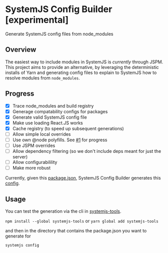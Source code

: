# SystemJS Config Builder [experimental]
Generate SystemJS config files from node_modules

## Overview
The easiest way to include modules in SystemJS is *currently* through JSPM. This project aims to provide an alternative, by leveraging the deterministic installs of Yarn and generating config files to explain to SystemJS how to resolve modules from `node_modules`.

## Progress

- [x] Trace node_modules and build registry
- [x] Generage compatability configs for packages
- [x] Generate valid SystemJS config file
- [x] Make use loading React.JS works
- [x] Cache registry (to speed up subsequent generations)
- [ ] Allow simple local overrides
- [ ] Use own @node polyfills. See [#1](https://github.com/alexisvincent/systemjs-config-builder/issues/1) for progress
- [ ] Use JSPM overrides
- [ ] Allow dependency filtering (so we don't include deps meant for just the server)
- [ ] Allow configurabilility
- [ ] Make more robust

Currently, given this [package.json](https://github.com/alexisvincent/systemjs-config-builder/blob/master/test/package.json), 
SystemJS Config Builder generates this [config](https://github.com/alexisvincent/systemjs-config-builder/blob/master/test/generated.config.js).

## Usage
You can test the generation via the cli in [systemjs-tools](https://github.com/alexisvincent/systemjs-tools).

`npm install --global systemjs-tools` or `yarn global add systemjs-tools`

and then in the directory that contains the package.json you want to generate for

`systemjs config`
